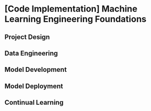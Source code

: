 # [Code Implementation] Machine Learning Engineering Foundations

## Project Design

## Data Engineering

## Model Development

## Model Deployment

## Continual Learning
